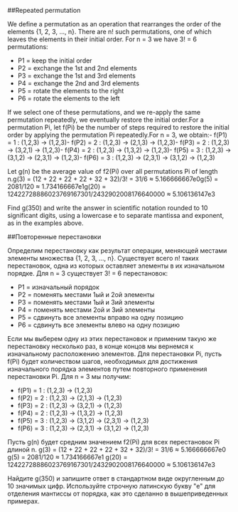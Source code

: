##Repeated permutation


We define a permutation as an operation that rearranges the order of the elements {1, 2, 3, ..., n}.
There are n! such permutations, one of which leaves the elements in their initial order.
For n = 3 we have 3! = 6 permutations:
- P1 = keep the initial order
- P2 = exchange the 1st and 2nd elements
- P3 = exchange the 1st and 3rd elements
- P4 = exchange the 2nd and 3rd elements
- P5 = rotate the elements to the right
- P6 = rotate the elements to the left


If we select one of these permutations, and we re-apply the same permutation repeatedly, we eventually restore the initial order.For a permutation Pi, let f(Pi) be the number of steps required to restore the initial order by applying the permutation Pi repeatedly.For n = 3, we obtain:- f(P1) = 1 : (1,2,3) → (1,2,3)- f(P2) = 2 : (1,2,3) → (2,1,3) → (1,2,3)- f(P3) = 2 : (1,2,3) → (3,2,1) → (1,2,3)- f(P4) = 2 : (1,2,3) → (1,3,2) → (1,2,3)- f(P5) = 3 : (1,2,3) → (3,1,2) → (2,3,1) → (1,2,3)- f(P6) = 3 : (1,2,3) → (2,3,1) → (3,1,2) → (1,2,3)


Let g(n) be the average value of f2(Pi) over all permutations Pi of length n.g(3) = (12 + 22 + 22 + 22 + 32 + 32)/3! = 31/6 ≈ 5.166666667e0g(5) = 2081/120 ≈ 1.734166667e1g(20) = 12422728886023769167301/2432902008176640000 ≈ 5.106136147e3


Find g(350) and write the answer in scientific notation rounded to 10 significant digits, using a lowercase e to separate mantissa and exponent, as in the examples above.

##Повторенные перестановки


Определим перестановку как результат операции, меняющей местами элементы множества {1, 2, 3, ..., n}.
Существует всего n! таких перестановок, одна из которых оставляет элементы в их изначальном порядке.
Для n = 3 существует 3! = 6 перестановок:
- P1 = изначальный порядок
- P2 = поменять местами 1ый и 2ой элементы
- P3 = поменять местами 1ый и 3ий элементы
- P4 = поменять местами 2ой и 3ий элементы
- P5 = сдвинуть все элементы вправо на одну позицию
- P6 = сдвинуть все элементы влево на одну позицию


Если мы выберем одну из этих перестановок и применим такую же перестановку несколько раз, в конце концов мы вернемся к изначальному расположению элементов.
Для перестановки Pi, пусть f(Pi) будет количеством шагов, необходимых для достижения изначального порядка элементов путем повторного применения перестановки Pi.
Для n = 3 мы получим:
- f(P1) = 1 : (1,2,3) → (1,2,3)
- f(P2) = 2 : (1,2,3) → (2,1,3) → (1,2,3)
- f(P3) = 2 : (1,2,3) → (3,2,1) → (1,2,3)
- f(P4) = 2 : (1,2,3) → (1,3,2) → (1,2,3)
- f(P5) = 3 : (1,2,3) → (3,1,2) → (2,3,1) → (1,2,3)
- f(P6) = 3 : (1,2,3) → (2,3,1) → (3,1,2) → (1,2,3)


Пусть g(n) будет средним значением f2(Pi) для всех перестановок Pi длиной n.
g(3) = (12 + 22 + 22 + 22 + 32 + 32)/3! = 31/6 ≈ 5.166666667e0
g(5) = 2081/120 ≈ 1.734166667e1
g(20) = 12422728886023769167301/2432902008176640000 ≈ 5.106136147e3


Найдите g(350) и запишите ответ в стандартном виде округленным до 10 значимых цифр. Используйте строчную латинскую букву "e" для отделения мантиссы от порядка, как это сделанно в вышеприведенных примерах.

